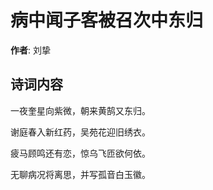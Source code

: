 # 病中闻子客被召次中东归

**作者**: 刘挚

## 诗词内容

一夜奎星向紫微，朝来黄鹄又东归。

谢庭春入新红药，吴苑花迎旧绣衣。

疲马顾鸣还有恋，惊乌飞匝欲何依。

无聊病况将离思，并写孤音白玉徽。


